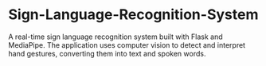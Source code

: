 # Sign-Language-Recognition-System
A real-time sign language recognition system built with Flask and MediaPipe. The application uses computer vision to detect and interpret hand gestures, converting them into text and spoken words.
